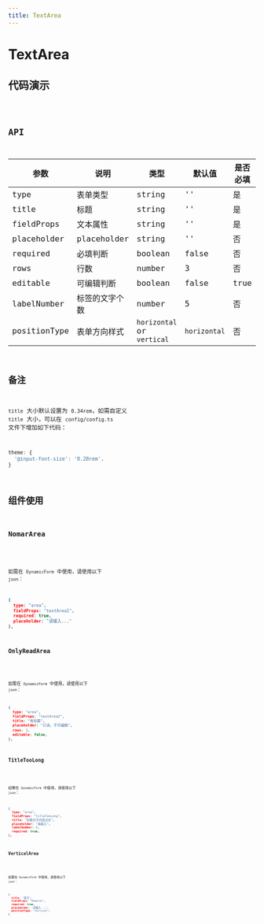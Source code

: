 ```yaml
---
title: TextArea
---
```


# TextArea

## 代码演示

<code src="./demo/index.tsx" />

## API

| 参数         | 说明           | 类型                       | 默认值       | 是否必填 |
| ------------ | -------------- | -------------------------- | ------------ | -------- |
| type         | 表单类型       | string                     | ''           | 是       |
| title        | 标题           | string                     | ''           | 是       |
| fieldProps   | 文本属性       | string                     | ''           | 是       |
| placeholder  | placeholder    | string                     | ''           | 否       |
| required     | 必填判断       | boolean                    | false        | 否       |
| rows         | 行数           | number                     | 3            | 否       |
| editable     | 可编辑判断     | boolean                    | false        | true     |
| labelNumber  | 标签的文字个数 | number                     | 5            | 否       |
| positionType | 表单方向样式   | `horizontal` or `vertical` | `horizontal` | 否       |

## 备注

`title` 大小默认设置为 `0.34rem`，如需自定义 `title` 大小，可以在 `config/config.ts` 文件下增加如下代码：

```js
theme: {
  '@input-font-size': '0.28rem',
}
```

## 组件使用

### NomarArea

<code src="./demo/nomarArea.tsx" />

如需在 `DynamicForm` 中使用，请使用以下 `json`：

```json
{
  type: "area",
  fieldProps: "textArea1",
  required: true,
  placeholder: "请输入..."
},
```

### OnlyReadArea

<code src="./demo/onlyReadArea.tsx" />

如需在 `DynamicForm` 中使用，请使用以下 `json`：

```json
{
  type: "area",
  fieldProps: "textArea2",
  title: "有标题",
  placeholder: "只读，不可编辑",
  rows: 3,
  editable: false,
},
```

### TitleTooLong

<code src="./demo/titleTooLong.tsx" />

如需在 `DynamicForm` 中使用，请使用以下 `json`：

```json
{
  type: "area",
  fieldProps: "titleTooLong",
  title: "标题文字内容过长",
  placeholder: "请输入",
  labelNumber: 8,
  required: true,
},
```

### VerticalArea

<code src="./demo/verticalArea.tsx" />

如需在 `DynamicForm` 中使用，请使用以下 `json`：

```json
{
  title: "备注",
  fieldProps: "Remarks",
  required: true,
  placeholder: "请输入...",
  positionType: "vertical",
}
```



